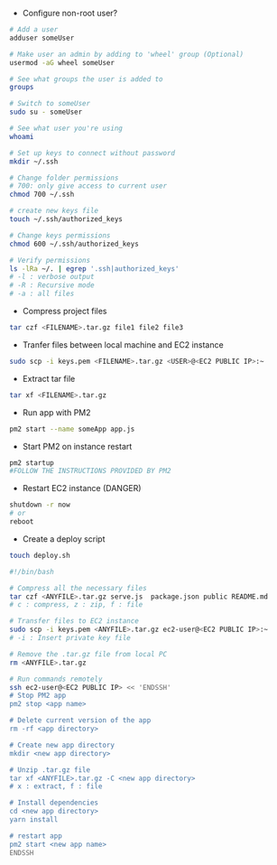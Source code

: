 - Configure non-root user?
```sh
# Add a user
adduser someUser

# Make user an admin by adding to 'wheel' group (Optional)
usermod -aG wheel someUser

# See what groups the user is added to
groups

# Switch to someUser
sudo su - someUser

# See what user you're using
whoami

# Set up keys to connect without password
mkdir ~/.ssh

# Change folder permissions
# 700: only give access to current user
chmod 700 ~/.ssh

# create new keys file
touch ~/.ssh/authorized_keys

# Change keys permissions
chmod 600 ~/.ssh/authorized_keys

# Verify permissions
ls -lRa ~/. | egrep '.ssh|authorized_keys'
# -l : verbose output
# -R : Recursive mode
# -a : all files 
```

- Compress project files
```sh
tar czf <FILENAME>.tar.gz file1 file2 file3
```

- Tranfer files between local machine and EC2 instance
```sh
sudo scp -i keys.pem <FILENAME>.tar.gz <USER>@<EC2 PUBLIC IP>:~
```
- Extract tar file
```sh
tar xf <FILENAME>.tar.gz
```
- Run app with PM2

```sh
pm2 start --name someApp app.js
```

- Start PM2 on instance restart

```sh
pm2 startup
#FOLLOW THE INSTRUCTIONS PROVIDED BY PM2
```

- Restart EC2 instance (DANGER)
```sh
shutdown -r now
# or
reboot
```

- Create a deploy script

```sh
touch deploy.sh

#!/bin/bash

# Compress all the necessary files
tar czf <ANYFILE>.tar.gz serve.js  package.json public README.md
# c : compress, z : zip, f : file

# Transfer files to EC2 instance
sudo scp -i keys.pem <ANYFILE>.tar.gz ec2-user@<EC2 PUBLIC IP>:~
# -i : Insert private key file

# Remove the .tar.gz file from local PC
rm <ANYFILE>.tar.gz

# Run commands remotely
ssh ec2-user@<EC2 PUBLIC IP> << 'ENDSSH'
# Stop PM2 app
pm2 stop <app name>

# Delete current version of the app
rm -rf <app directory>

# Create new app directory
mkdir <new app directory>

# Unzip .tar.gz file
tar xf <ANYFILE>.tar.gz -C <new app directory>
# x : extract, f : file

# Install dependencies
cd <new app directory>
yarn install

# restart app
pm2 start <new app name>
ENDSSH
```
